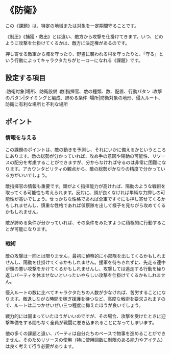 # 《防衛》

この《課題》は、特定の地域または対象を一定期間守ることです。

《制圧》《捕獲・救出》とは違い、敵方から攻撃を仕掛けてきます。いつ、どのように攻撃を仕掛けてくるかは、敵方に決定権があるのです。

押し寄せる敵軍から城を守ったり、野盗に襲われる村を守ったりと、「守る」という行動によってキャラクタたちがヒーローになれる《課題》です。

## 設定する項目

:防衛対象|場所、防衛設備
:敵|指揮官、敵の種類、数、配置、行動パタン
:攻撃のパタン|タイミングと編成、諦める条件
:場所|防衛対象の地形、侵入ルート、防衛に有利な場所と不利な場所

## ポイント

### 情報を与える

この課題のポイントは、敵の動きを予測し、それにいかに備えるかというところにあります。敵の総勢が分かっていれば、攻め手の意図や陽動の可能性、リソースの配分を考慮することができますが、分からなければ守るのは非常に困難になります。アカウンタビリティの観点から、敵の総勢がかなりの精度で分かっている方がいいでしょう。

敵指揮官の情報も重要です。頭がよく指揮能力が高ければ、陽動のような戦術を取ってくる可能性も考えられます。反対に、頭が良くなければ単純な力押しの可能性が高いでしょう。せっかちな性格であれば全軍ですぐにも押し寄せてくるかもしれませんし、慎重な性格であれば偵察隊を出して様子を見ながら攻めてくるかもしれません。

敵が諦める条件が分かっていれば、その条件をみたすように積極的に行動することが可能になります。

### 戦術

敵の攻撃は一回とは限りません。最初に偵察的に小部隊を出してくるかもしれませんし、陽動を仕掛けてくるかもしれません。援軍を待ちきれずに、先走る連中が頭の悪い攻撃をかけてくるかもしれませんし、攻撃しては逃走する行動を繰り返しパーティを休ませないといったいやらしい攻撃を仕掛けてくるかもしれません。

侵入ルートの数に比べてキャラクタたちの人数が少なければ、苦労することになります。撤退しながら時間を稼ぎ援護を待つなど、高度な戦術を要求されますので、ルートは二つかせいぜい三つ程度に抑えたほうが良いでしょう。

戦力的には固まっていたほうがいいのですが、その場合、攻撃を受けたときに迎撃準備をする間もなく全員が戦闘に巻き込まれることになってしまいます。

他の多くの課題と違い、パーティは自分たちのペースで物事を進めることができません。そのためリソースの使用（特に使用回数に制限のある能力やアイテム）は良く考えて行う必要があります。
